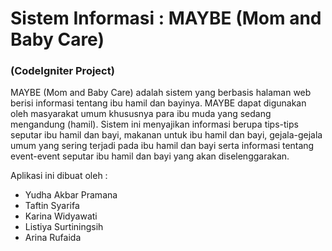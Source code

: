 # Sistem Informasi : MAYBE (Mom and Baby Care)
### (CodeIgniter Project)
MAYBE (Mom and Baby Care) adalah sistem yang berbasis halaman web berisi informasi   tentang   ibu   hamil   dan   bayinya.   MAYBE   dapat   digunakan   oleh masyarakat  umum  khususnya  para  ibu  muda  yang  sedang  mengandung  (hamil). Sistem  ini  menyajikan  informasi  berupa  tips-tips  seputar  ibu  hamil  dan  bayi, makanan untuk ibu  hamil dan bayi, gejala-gejala  umum yang sering terjadi pada ibu  hamil  dan  bayi  serta  informasi  tentang  event-event  seputar  ibu  hamil  dan bayi yang akan diselenggarakan. 

Aplikasi ini dibuat oleh : 
- Yudha Akbar Pramana
- Taftin Syarifa 
- Karina Widyawati 
- Listiya Surtiningsih
- Arina Rufaida
